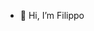 - 👋 Hi, I’m Filippo

<!---
Pantanino/Pantanino is a ✨ special ✨ repository because its `README.md` (this file) appears on your GitHub profile.
You can click the Preview link to take a look at your changes.
--->
